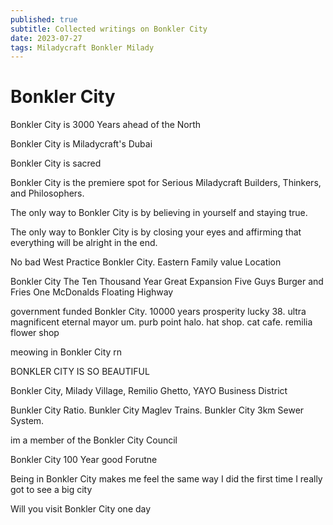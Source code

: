 ```yaml
---
published: true
subtitle: Collected writings on Bonkler City
date: 2023-07-27
tags: Miladycraft Bonkler Milady
---
```


# Bonkler City

Bonkler City is 3000 Years ahead of the North

Bonkler City is Miladycraft's Dubai

Bonkler City is sacred

Bonkler City is the premiere spot for Serious Miladycraft Builders, Thinkers, and Philosophers. 

The only way to Bonkler City is by believing in yourself and staying true. 

The only way to Bonkler City is by closing your eyes and affirming that everything will be alright in the end.

No bad West Practice Bonkler City. Eastern Family value Location

Bonkler City The Ten Thousand Year Great Expansion Five Guys Burger and Fries One McDonalds Floating Highway

government funded Bonkler City. 10000 years prosperity lucky 38. ultra magnificent eternal mayor um. purb point halo. hat shop. cat cafe. remilia flower shop

meowing in Bonkler City rn

BONKLER CITY IS SO BEAUTIFUL

Bonkler City, Milady Village, Remilio Ghetto, YAYO Business District

Bunkler City Ratio. Bunkler City Maglev Trains. Bunkler City 3km Sewer System.

im a member of the Bonkler City Council

Bonkler City 100 Year good Forutne

Being in Bonkler City makes me feel the same way I did the first time I really got to see a big city

Will you visit Bonkler City one day

